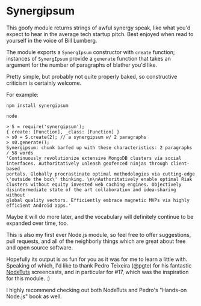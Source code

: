 # Synergipsum

This goofy module returns strings of awful synergy speak, like what you'd expect to hear in the average tech startup pitch. Best enjoyed when read to yourself in the voice of Bill Lumberg.

The module exports a `SynergIpsum` constructor with `create` function; instances of `SynergIpsum` provide a `generate` function that takes an argument for the number of paragraphs of blather you'd like.

Pretty simple, but probably not quite properly baked, so constructive criticism is certainly welcome.

For example:

    npm install synergipsum

    node

    > S = require('synergipsum');
    { create: [Function], _class: [Function] }
    > s0 = S.create(2); // a synergipsum w/ 2 paragraphs
    > s0.generate();
    Synergipsum: chunk barfed up with these characteristics: 2 paragraphs / 58 words
    'Continuously revolutionize extensive MongoDB clusters via social
    interfaces. Authoritatively unleash geofenced ninjas through client-based
    portals. Globally procrastinate optimal methodologies via cutting-edge
    \'outside the box\' thinking. \n\nAuthoritatively enable optimal Riak
    clusters without equity invested web caching engines. Objectively
    disintermediate state of the art collaboration and idea-sharing without
    global quality vectors. Efficiently embrace magnetic MVPs via highly
    efficient Android apps.'

Maybe it will do more later, and the vocabulary will definitely continue to be expanded over time, too.

This is also my first ever Node.js module, so feel free to offer suggestions, pull requests, and all of the neighborly things which are great about free and open source software.

Hopefully its output is as fun for you as it was for me to learn a little with. Speaking of which, I'd like to thank Pedro Teixeira (@pgte) for his fantastic [NodeTuts](http://nodetuts.com/) screencasts, and in particular for #17, which was the inspiration for this module. :)

I highly recommend checking out both NodeTuts and Pedro's "Hands-on Node.js" book as well.